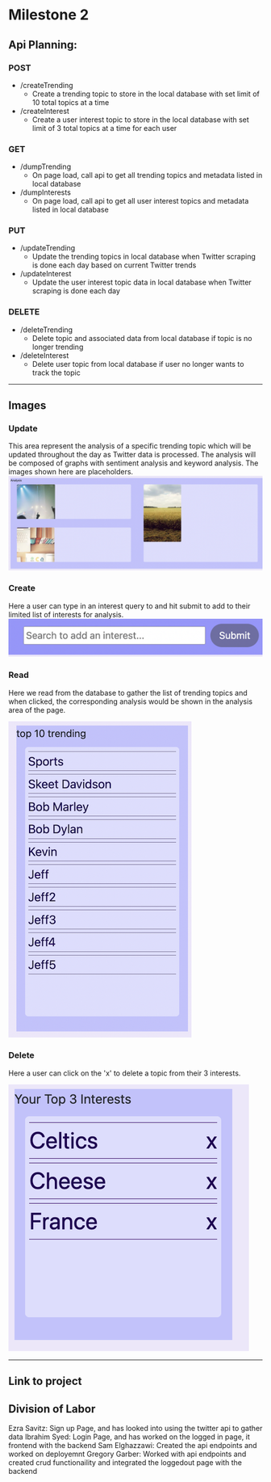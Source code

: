 # Milestone 2

## Api Planning:

### POST

- /createTrending
  - Create a trending topic to store in the local database with set limit of 10 total topics at a time
- /createInterest
  - Create a user interest topic to store in the local database with set limit of 3 total topics at a time for each user

### GET

- /dumpTrending
  - On page load, call api to get all trending topics and metadata listed in local database
- /dumpInterests
  - On page load, call api to get all user interest topics and metadata listed in local database

### PUT

- /updateTrending
  - Update the trending topics in local database when Twitter scraping is done each day based on current Twitter trends
- /updateInterest
  - Update the user interest topic data in local database when Twitter scraping is done each day

### DELETE

- /deleteTrending
  - Delete topic and associated data from local database if topic is no longer trending
- /deleteInterest
  - Delete user topic from local database if user no longer wants to track the topic

---

## Images

### Update

This area represent the analysis of a specific trending topic which will be updated throughout the day as Twitter data is processed. The analysis will be composed of graphs with sentiment analysis and keyword analysis. The images shown here are placeholders.
![Update](./Screen%20Shot%202022-04-19%20at%201.35.34%20PM.png)

### Create

Here a user can type in an interest query to and hit submit to add to their limited list of interests for analysis.
![Create](./Screen%20Shot%202022-04-19%20at%201.36.15%20PM.png)

### Read

Here we read from the database to gather the list of trending topics and when clicked, the corresponding analysis would be shown in the analysis area of the page.

![Read](./Screen%20Shot%202022-04-19%20at%201.36.34%20PM.png)

### Delete

Here a user can click on the 'x' to delete a topic from their 3 interests.

![Delete](./Screen%20Shot%202022-04-19%20at%201.38.54%20PM.png)

---

## Link to project

## Division of Labor

Ezra Savitz: Sign up Page, and has looked into using the twitter api to gather data
Ibrahim Syed: Login Page, and has worked on the logged in page, it frontend with the backend
Sam Elghazzawi: Created the api endpoints and worked on deployemnt
Gregory Garber: Worked with api endpoints and created crud functionaility and integrated the loggedout page with the backend
